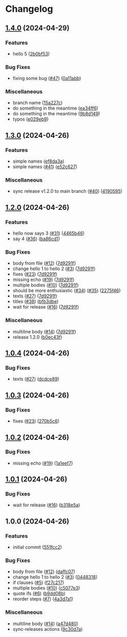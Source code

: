 # Changelog

## [1.4.0](https://github.com/atzoum/release-sync/compare/v1.3.0...v1.4.0) (2024-04-29)


### Features

* hello 5 ([2b0bf53](https://github.com/atzoum/release-sync/commit/2b0bf53d404f3239e61abd00408c8794f6c9c6b3))


### Bug Fixes

* fixing some bug ([#47](https://github.com/atzoum/release-sync/issues/47)) ([0a11abb](https://github.com/atzoum/release-sync/commit/0a11abbf81e236294226e9d520fa296ca0b2c82f))


### Miscellaneous

* branch name ([15a227c](https://github.com/atzoum/release-sync/commit/15a227c9771c27229a7095c283908eaceb309a67))
* do something in the meantime ([ea34ff6](https://github.com/atzoum/release-sync/commit/ea34ff606404f5c00d7b8b97e4154298ae1cb2c6))
* do something in the meantime ([9b8d149](https://github.com/atzoum/release-sync/commit/9b8d149972871dbd28ec8ed7c5368135448fedee))
* typos ([e029eb9](https://github.com/atzoum/release-sync/commit/e029eb92449bcfd2c849b4b4423485042bd602f4))

## [1.3.0](https://github.com/atzoum/release-sync/compare/v1.2.0...v1.3.0) (2024-04-26)


### Features

* simple names ([ef8da3a](https://github.com/atzoum/release-sync/commit/ef8da3a03a9642af04c2b67410dcb77368557f8a))
* simple names ([#41](https://github.com/atzoum/release-sync/issues/41)) ([e52c627](https://github.com/atzoum/release-sync/commit/e52c627d0127451f471f83490f63befac21bd9e1))


### Miscellaneous

* sync release v1.2.0 to main branch ([#40](https://github.com/atzoum/release-sync/issues/40)) ([4190595](https://github.com/atzoum/release-sync/commit/419059573349ebf8d2e423ffabc1496934a3de9c))

## [1.2.0](https://github.com/atzoum/release-sync/compare/v1.0.4...v1.2.0) (2024-04-26)


### Features

* hello now says 3 ([#31](https://github.com/atzoum/release-sync/issues/31)) ([4465b46](https://github.com/atzoum/release-sync/commit/4465b46a80bba27506eb1fa78c9c79cc0043483d))
* say 4 ([#36](https://github.com/atzoum/release-sync/issues/36)) ([ba86cd1](https://github.com/atzoum/release-sync/commit/ba86cd11cc1147ad16acc3f068dcb22b54916bbe))


### Bug Fixes

* body from file ([#12](https://github.com/atzoum/release-sync/issues/12)) ([7d9291f](https://github.com/atzoum/release-sync/commit/7d9291f27eff1ab9799a6f51bc98db9367401cc6))
* change hello 1 to hello 2 ([#3](https://github.com/atzoum/release-sync/issues/3)) ([7d9291f](https://github.com/atzoum/release-sync/commit/7d9291f27eff1ab9799a6f51bc98db9367401cc6))
* fixes ([#23](https://github.com/atzoum/release-sync/issues/23)) ([7d9291f](https://github.com/atzoum/release-sync/commit/7d9291f27eff1ab9799a6f51bc98db9367401cc6))
* missing echo ([#19](https://github.com/atzoum/release-sync/issues/19)) ([7d9291f](https://github.com/atzoum/release-sync/commit/7d9291f27eff1ab9799a6f51bc98db9367401cc6))
* multiple bodies ([#10](https://github.com/atzoum/release-sync/issues/10)) ([7d9291f](https://github.com/atzoum/release-sync/commit/7d9291f27eff1ab9799a6f51bc98db9367401cc6))
* should be more enthusiastic ([#34](https://github.com/atzoum/release-sync/issues/34)) ([#35](https://github.com/atzoum/release-sync/issues/35)) ([2275f46](https://github.com/atzoum/release-sync/commit/2275f460651de5962421d2f4707519a3db443a79))
* texts ([#27](https://github.com/atzoum/release-sync/issues/27)) ([7d9291f](https://github.com/atzoum/release-sync/commit/7d9291f27eff1ab9799a6f51bc98db9367401cc6))
* titles ([#38](https://github.com/atzoum/release-sync/issues/38)) ([bfb3dbe](https://github.com/atzoum/release-sync/commit/bfb3dbeda200d5cbeff4883b079a37674162e993))
* wait for release ([#16](https://github.com/atzoum/release-sync/issues/16)) ([7d9291f](https://github.com/atzoum/release-sync/commit/7d9291f27eff1ab9799a6f51bc98db9367401cc6))


### Miscellaneous

* multiline body ([#14](https://github.com/atzoum/release-sync/issues/14)) ([7d9291f](https://github.com/atzoum/release-sync/commit/7d9291f27eff1ab9799a6f51bc98db9367401cc6))
* release 1.2.0 ([b0ec43f](https://github.com/atzoum/release-sync/commit/b0ec43ff7e28907a6fb57824b03d993bd1cf63d8))

## [1.0.4](https://github.com/atzoum/release-sync/compare/v1.0.3...v1.0.4) (2024-04-26)


### Bug Fixes

* texts ([#27](https://github.com/atzoum/release-sync/issues/27)) ([dcdce89](https://github.com/atzoum/release-sync/commit/dcdce89fd6b0318961aa82ad996fad251d55f1d2))

## [1.0.3](https://github.com/atzoum/release-sync/compare/v1.0.2...v1.0.3) (2024-04-26)


### Bug Fixes

* fixes ([#23](https://github.com/atzoum/release-sync/issues/23)) ([270b5c6](https://github.com/atzoum/release-sync/commit/270b5c681fd57939ae45e3836ac0d3f3dfcd3678))

## [1.0.2](https://github.com/atzoum/release-sync/compare/v1.0.1...v1.0.2) (2024-04-26)


### Bug Fixes

* missing echo ([#19](https://github.com/atzoum/release-sync/issues/19)) ([1a1eef7](https://github.com/atzoum/release-sync/commit/1a1eef7d28a4172588e217d3e91933bc5e317054))

## [1.0.1](https://github.com/atzoum/release-sync/compare/v1.0.0...v1.0.1) (2024-04-26)


### Bug Fixes

* wait for release ([#16](https://github.com/atzoum/release-sync/issues/16)) ([b318e5a](https://github.com/atzoum/release-sync/commit/b318e5a5b4f71057bc43d6303022c8caa49f4bda))

## 1.0.0 (2024-04-26)


### Features

* initial commit ([551fcc2](https://github.com/atzoum/release-sync/commit/551fcc2faaa6ff1ed701e33e3c3a65b673eb5228))


### Bug Fixes

* body from file ([#12](https://github.com/atzoum/release-sync/issues/12)) ([daffc07](https://github.com/atzoum/release-sync/commit/daffc07f60ca397c39c041313d0168f5fc189967))
* change hello 1 to hello 2 ([#3](https://github.com/atzoum/release-sync/issues/3)) ([0448318](https://github.com/atzoum/release-sync/commit/04483181d42271994c64732630c1ca3864e522f6))
* if clauses ([#5](https://github.com/atzoum/release-sync/issues/5)) ([f27c217](https://github.com/atzoum/release-sync/commit/f27c2171ea6d32272006b02fea269cfa4b284810))
* multiple bodies ([#10](https://github.com/atzoum/release-sync/issues/10)) ([c5077e3](https://github.com/atzoum/release-sync/commit/c5077e37a7e4d7760f11b75793c9b0b757487779))
* quote ifs ([#6](https://github.com/atzoum/release-sync/issues/6)) ([b9dd08b](https://github.com/atzoum/release-sync/commit/b9dd08be11a79c93a603ea49bd0751602c0fe443))
* reorder steps ([#7](https://github.com/atzoum/release-sync/issues/7)) ([4a3d7a1](https://github.com/atzoum/release-sync/commit/4a3d7a12fe4390471386881858ca6828a5dde32b))


### Miscellaneous

* multiline body ([#14](https://github.com/atzoum/release-sync/issues/14)) ([a47d480](https://github.com/atzoum/release-sync/commit/a47d480387ea726bba140783a9c67052eb54f231))
* sync-releases actions ([9c30d7a](https://github.com/atzoum/release-sync/commit/9c30d7ae95a9f98b1bdfc7b45835866c321ba7d5))
